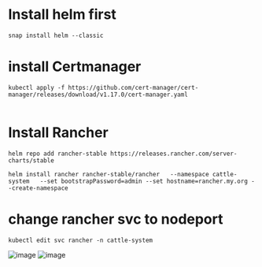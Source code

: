 # Install helm first 
```
snap install helm --classic

```
# install Certmanager

```
kubectl apply -f https://github.com/cert-manager/cert-manager/releases/download/v1.17.0/cert-manager.yaml


```

# Install Rancher 
```
helm repo add rancher-stable https://releases.rancher.com/server-charts/stable

helm install rancher rancher-stable/rancher   --namespace cattle-system   --set bootstrapPassword=admin --set hostname=rancher.my.org --create-namespace
```

# change rancher svc to  nodeport 
```
kubectl edit svc rancher -n cattle-system
```
![image](https://github.com/user-attachments/assets/cc61498b-1d72-4ca3-96db-28ce16c9cd15)
![image](https://github.com/user-attachments/assets/96a5105e-31ad-4b9e-8e48-8fa4e62a749c)

